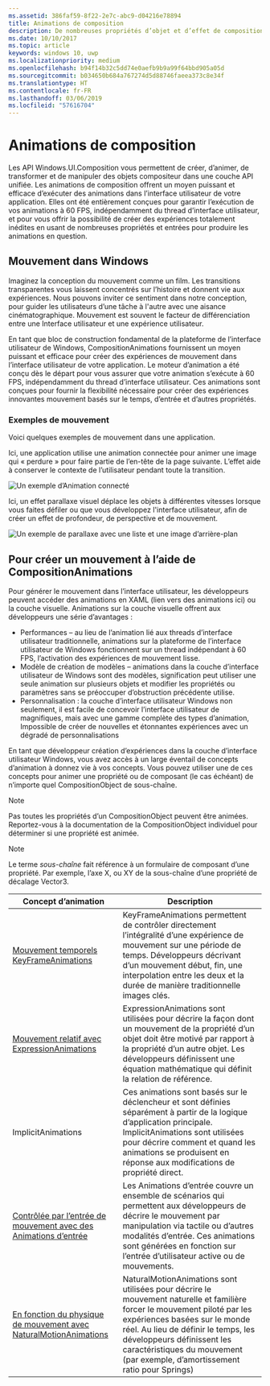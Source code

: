 ```yaml
---
ms.assetid: 386faf59-8f22-2e7c-abc9-d04216e78894
title: Animations de composition
description: De nombreuses propriétés d’objet et d’effet de composition peuvent être animées à l’aide d’animations par images clés et expressions, ce qui permet aux propriétés d’un élément d’interface utilisateur de changer dans le temps ou en fonction d’un calcul.
ms.date: 10/10/2017
ms.topic: article
keywords: windows 10, uwp
ms.localizationpriority: medium
ms.openlocfilehash: b94f14b32c5dd74e0aefb9b9a99f64bbd905a05d
ms.sourcegitcommit: b034650b684a767274d5d88746faeea373c8e34f
ms.translationtype: HT
ms.contentlocale: fr-FR
ms.lasthandoff: 03/06/2019
ms.locfileid: "57616704"
---
```

# <a name="composition-animations"></a>Animations de composition

Les API Windows.UI.Composition vous permettent de créer, d’animer, de transformer et de manipuler des objets compositeur dans une couche API unifiée. Les animations de composition offrent un moyen puissant et efficace d’exécuter des animations dans l’interface utilisateur de votre application. Elles ont été entièrement conçues pour garantir l’exécution de vos animations à 60 FPS, indépendamment du thread d’interface utilisateur, et pour vous offrir la possibilité de créer des expériences totalement inédites en usant de nombreuses propriétés et entrées pour produire les animations en question.

## <a name="motion-in-windows"></a>Mouvement dans Windows

Imaginez la conception du mouvement comme un film. Les transitions transparentes vous laissent concentrés sur l’histoire et donnent vie aux expériences. Nous pouvons inviter ce sentiment dans notre conception, pour guider les utilisateurs d’une tâche à l'autre avec une aisance cinématographique. Mouvement est souvent le facteur de différenciation entre une Interface utilisateur et une expérience utilisateur.

En tant que bloc de construction fondamental de la plateforme de l’interface utilisateur de Windows, CompositionAnimations fournissent un moyen puissant et efficace pour créer des expériences de mouvement dans l’interface utilisateur de votre application. Le moteur d’animation a été conçu dès le départ pour vous assurer que votre animation s’exécute à 60 FPS, indépendamment du thread d’interface utilisateur. Ces animations sont conçues pour fournir la flexibilité nécessaire pour créer des expériences innovantes mouvement basés sur le temps, d’entrée et d’autres propriétés.

### <a name="examples-of-motion"></a>Exemples de mouvement

Voici quelques exemples de mouvement dans une application.

Ici, une application utilise une animation connectée pour animer une image qui « perdure » pour faire partie de l’en-tête de la page suivante. L’effet aide à conserver le contexte de l’utilisateur pendant toute la transition.

![Un exemple d’Animation connecté](images/animation/connected-animation-example.gif)

Ici, un effet parallaxe visuel déplace les objets à différentes vitesses lorsque vous faites défiler ou que vous développez l'interface utilisateur, afin de créer un effet de profondeur, de perspective et de mouvement.

![Un exemple de parallaxe avec une liste et une image d’arrière-plan](images/animation/parallax-example.gif)

## <a name="using-compositionanimations-to-create-motion"></a>Pour créer un mouvement à l’aide de CompositionAnimations

Pour générer le mouvement dans l’interface utilisateur, les développeurs peuvent accéder des animations en XAML (lien vers des animations ici) ou la couche visuelle. Animations sur la couche visuelle offrent aux développeurs une série d’avantages :

- Performances – au lieu de l’animation lié aux threads d’interface utilisateur traditionnelle, animations sur la plateforme de l’interface utilisateur de Windows fonctionnent sur un thread indépendant à 60 FPS, l’activation des expériences de mouvement lisse.
- Modèle de création de modèles – animations dans la couche d’interface utilisateur de Windows sont des modèles, signification peut utiliser une seule animation sur plusieurs objets et modifier les propriétés ou paramètres sans se préoccuper d’obstruction précédente utilise.
- Personnalisation : la couche d’interface utilisateur Windows non seulement, il est facile de concevoir l’interface utilisateur de magnifiques, mais avec une gamme complète des types d’animation, Impossible de créer de nouvelles et étonnantes expériences avec un dégradé de personnalisations

En tant que développeur création d’expériences dans la couche d’interface utilisateur Windows, vous avez accès à un large éventail de concepts d’animation à donnez vie à vos concepts. Vous pouvez utiliser une de ces concepts pour animer une propriété ou de composant (le cas échéant) de n’importe quel CompositionObject de sous-chaîne.

> [!NOTE]
> Pas toutes les propriétés d’un CompositionObject peuvent être animées. Reportez-vous à la documentation de la CompositionObject individuel pour déterminer si une propriété est animée.

> [!NOTE]
> Le terme _sous-chaîne_ fait référence à un formulaire de composant d’une propriété. Par exemple, l’axe X, ou XY de la sous-chaîne d’une propriété de décalage Vector3.

| Concept d’animation | Description |
| ----------------- | ----------- |
| [Mouvement temporels KeyFrameAnimations](time-animations.md)  | KeyFrameAnimations permettent de contrôler directement l’intégralité d’une expérience de mouvement sur une période de temps. Développeurs décrivant d’un mouvement début, fin, une interpolation entre les deux et la durée de manière traditionnelle images clés. |
| [Mouvement relatif avec ExpressionAnimations](relation-animations.md)  | ExpressionAnimations sont utilisées pour décrire la façon dont un mouvement de la propriété d’un objet doit être motivé par rapport à la propriété d’un autre objet. Les développeurs définissent une équation mathématique qui définit la relation de référence. |
| ImplicitAnimations | Ces animations sont basés sur le déclencheur et sont définies séparément à partir de la logique d’application principale. ImplicitAnimations sont utilisées pour décrire comment et quand les animations se produisent en réponse aux modifications de propriété direct. |
| [Contrôlée par l’entrée de mouvement avec des Animations d’entrée](input-driven-animations.md)  | Les Animations d’entrée couvre un ensemble de scénarios qui permettent aux développeurs de décrire le mouvement par manipulation via tactile ou d’autres modalités d’entrée. Ces animations sont générées en fonction sur l’entrée d’utilisateur active ou de mouvements. |
| [En fonction du physique de mouvement avec NaturalMotionAnimations](natural-animations.md)  | NaturalMotionAnimations sont utilisées pour décrire le mouvement naturelle et familière forcer le mouvement piloté par les expériences basées sur le monde réel. Au lieu de définir le temps, les développeurs définissent les caractéristiques du mouvement (par exemple, d’amortissement ratio pour Springs) |